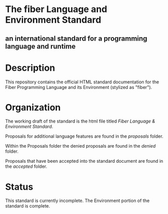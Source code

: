 The fiber Language and Environment Standard
===
an international standard for a programming language and runtime
---

# Description

This repository contains the official HTML standard documentation for the Fiber Programming Language and its Environment (stylized as "fiber").

# Organization

The working draft of the standard is the html file titled *Fiber Language & Environment Standard*.

Proposals for additional language features are found in the *proposals* folder.

Within the Proposals folder the denied proposals are found in the *denied* folder.

Proposals that have been accepted into the standard document are found in the *accepted* folder.

# Status

This standard is currently incomplete.
The Environment portion of the standard is complete.
